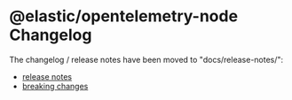 # @elastic/opentelemetry-node Changelog

The changelog / release notes have been moved to "docs/release-notes/":

- [release notes](https://github.com/elastic/elastic-otel-node/blob/main/docs/release-notes/index.md)
- [breaking changes](https://github.com/elastic/elastic-otel-node/blob/main/docs/release-notes/breaking-changes.md)
